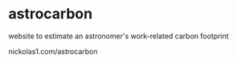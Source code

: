 astrocarbon
===========

website to estimate an astronomer's work-related carbon footprint

nickolas1.com/astrocarbon
